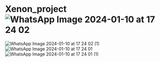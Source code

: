 # Xenon_project![WhatsApp Image 2024-01-10 at 17 24 02](https://github.com/Saurabh-090/Xenon_project/assets/93677566/9b9403ac-b86d-4b0b-9638-89cf428a8b9e)
![WhatsApp Image 2024-01-10 at 17 24 02 (1)](https://github.com/Saurabh-090/Xenon_project/assets/93677566/1ccda72c-38ec-4c59-87ef-3268d0345237)
![WhatsApp Image 2024-01-10 at 17 24 01](https://github.com/Saurabh-090/Xenon_project/assets/93677566/9fe38396-a2dd-4c39-97ce-cc264d665840)
![WhatsApp Image 2024-01-10 at 17 24 01 (1)](https://github.com/Saurabh-090/Xenon_project/assets/93677566/039fa21f-1a0d-48d0-b43d-cc3946533dcd)
